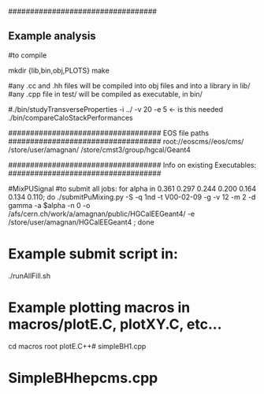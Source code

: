 ##################################
## Example analysis

#to compile

mkdir {lib,bin,obj,PLOTS}
make

#any .cc and .hh files will be compiled into obj files and into a library in lib/
#any .cpp file in test/ will be compiled as executable, in bin/

#./bin/studyTransverseProperties -i ../ -v 20 -e 5 <- is this needed
./bin/compareCaloStackPerformances

###################################
EOS file paths
###################################
root://eoscms//eos/cms/
/store/user/amagnan/
/store/cmst3/group/hgcal/Geant4


###################################
Info on existing Executables:
###################################

#MixPUSignal
#to submit all jobs:
for alpha in 0.361 0.297 0.244 0.200 0.164 0.134 0.110; do ./submitPuMixing.py -S -q 1nd -t V00-02-09 -g -v 12 -m 2 -d gamma -a $alpha -n 0 -o /afs/cern.ch/work/a/amagnan/public/HGCalEEGeant4/ -e /store/user/amagnan/HGCalEEGeant4 ; done

# Example submit script in:
./runAllFill.sh

# Example plotting macros in macros/plotE.C, plotXY.C, etc...
cd macros
root plotE.C++# simpleBH1.cpp
# SimpleBHhepcms.cpp
